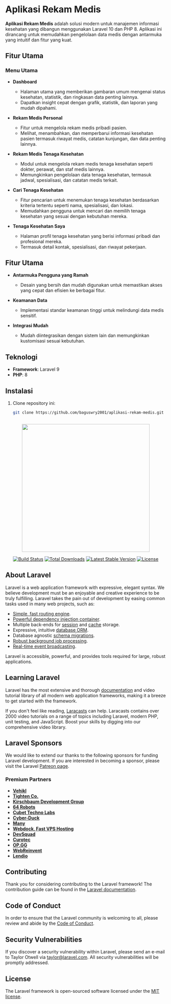 # Aplikasi Rekam Medis

**Aplikasi Rekam Medis** adalah solusi modern untuk manajemen informasi kesehatan yang dibangun menggunakan Laravel 10 dan PHP 8. Aplikasi ini dirancang untuk memudahkan pengelolaan data medis dengan antarmuka yang intuitif dan fitur yang kuat.

## Fitur Utama

### Menu Utama

- **Dashboard**
  - Halaman utama yang memberikan gambaran umum mengenai status kesehatan, statistik, dan ringkasan data penting lainnya.
  - Dapatkan insight cepat dengan grafik, statistik, dan laporan yang mudah dipahami.

- **Rekam Medis Personal**
  - Fitur untuk mengelola rekam medis pribadi pasien.
  - Melihat, menambahkan, dan memperbarui informasi kesehatan pasien termasuk riwayat medis, catatan kunjungan, dan data penting lainnya.

- **Rekam Medis Tenaga Kesehatan**
  - Modul untuk mengelola rekam medis tenaga kesehatan seperti dokter, perawat, dan staf medis lainnya.
  - Memungkinkan pengelolaan data tenaga kesehatan, termasuk jadwal, spesialisasi, dan catatan medis terkait.

- **Cari Tenaga Kesehatan**
  - Fitur pencarian untuk menemukan tenaga kesehatan berdasarkan kriteria tertentu seperti nama, spesialisasi, dan lokasi.
  - Memudahkan pengguna untuk mencari dan memilih tenaga kesehatan yang sesuai dengan kebutuhan mereka.

- **Tenaga Kesehatan Saya**
  - Halaman profil tenaga kesehatan yang berisi informasi pribadi dan profesional mereka.
  - Termasuk detail kontak, spesialisasi, dan riwayat pekerjaan.

## Fitur Utama

- **Antarmuka Pengguna yang Ramah**
  - Desain yang bersih dan mudah digunakan untuk memastikan akses yang cepat dan efisien ke berbagai fitur.

- **Keamanan Data**
  - Implementasi standar keamanan tinggi untuk melindungi data medis sensitif.

- **Integrasi Mudah**
  - Mudah diintegrasikan dengan sistem lain dan memungkinkan kustomisasi sesuai kebutuhan.

## Teknologi

- **Framework**: Laravel 9
- **PHP**: 8

## Instalasi

1. Clone repository ini:
   ```bash
   git clone https://github.com/baguswry2001/aplikasi-rekam-medis.git



<p align="center"><a href="https://laravel.com" target="_blank"><img src="https://raw.githubusercontent.com/laravel/art/master/logo-lockup/5%20SVG/2%20CMYK/1%20Full%20Color/laravel-logolockup-cmyk-red.svg" width="400"></a></p>

<p align="center">
<a href="https://travis-ci.org/laravel/framework"><img src="https://travis-ci.org/laravel/framework.svg" alt="Build Status"></a>
<a href="https://packagist.org/packages/laravel/framework"><img src="https://img.shields.io/packagist/dt/laravel/framework" alt="Total Downloads"></a>
<a href="https://packagist.org/packages/laravel/framework"><img src="https://img.shields.io/packagist/v/laravel/framework" alt="Latest Stable Version"></a>
<a href="https://packagist.org/packages/laravel/framework"><img src="https://img.shields.io/packagist/l/laravel/framework" alt="License"></a>
</p>

## About Laravel

Laravel is a web application framework with expressive, elegant syntax. We believe development must be an enjoyable and creative experience to be truly fulfilling. Laravel takes the pain out of development by easing common tasks used in many web projects, such as:

- [Simple, fast routing engine](https://laravel.com/docs/routing).
- [Powerful dependency injection container](https://laravel.com/docs/container).
- Multiple back-ends for [session](https://laravel.com/docs/session) and [cache](https://laravel.com/docs/cache) storage.
- Expressive, intuitive [database ORM](https://laravel.com/docs/eloquent).
- Database agnostic [schema migrations](https://laravel.com/docs/migrations).
- [Robust background job processing](https://laravel.com/docs/queues).
- [Real-time event broadcasting](https://laravel.com/docs/broadcasting).

Laravel is accessible, powerful, and provides tools required for large, robust applications.

## Learning Laravel

Laravel has the most extensive and thorough [documentation](https://laravel.com/docs) and video tutorial library of all modern web application frameworks, making it a breeze to get started with the framework.

If you don't feel like reading, [Laracasts](https://laracasts.com) can help. Laracasts contains over 2000 video tutorials on a range of topics including Laravel, modern PHP, unit testing, and JavaScript. Boost your skills by digging into our comprehensive video library.

## Laravel Sponsors

We would like to extend our thanks to the following sponsors for funding Laravel development. If you are interested in becoming a sponsor, please visit the Laravel [Patreon page](https://patreon.com/taylorotwell).

### Premium Partners

- **[Vehikl](https://vehikl.com/)**
- **[Tighten Co.](https://tighten.co)**
- **[Kirschbaum Development Group](https://kirschbaumdevelopment.com)**
- **[64 Robots](https://64robots.com)**
- **[Cubet Techno Labs](https://cubettech.com)**
- **[Cyber-Duck](https://cyber-duck.co.uk)**
- **[Many](https://www.many.co.uk)**
- **[Webdock, Fast VPS Hosting](https://www.webdock.io/en)**
- **[DevSquad](https://devsquad.com)**
- **[Curotec](https://www.curotec.com/services/technologies/laravel/)**
- **[OP.GG](https://op.gg)**
- **[WebReinvent](https://webreinvent.com/?utm_source=laravel&utm_medium=github&utm_campaign=patreon-sponsors)**
- **[Lendio](https://lendio.com)**

## Contributing

Thank you for considering contributing to the Laravel framework! The contribution guide can be found in the [Laravel documentation](https://laravel.com/docs/contributions).

## Code of Conduct

In order to ensure that the Laravel community is welcoming to all, please review and abide by the [Code of Conduct](https://laravel.com/docs/contributions#code-of-conduct).

## Security Vulnerabilities

If you discover a security vulnerability within Laravel, please send an e-mail to Taylor Otwell via [taylor@laravel.com](mailto:taylor@laravel.com). All security vulnerabilities will be promptly addressed.

## License

The Laravel framework is open-sourced software licensed under the [MIT license](https://opensource.org/licenses/MIT).
